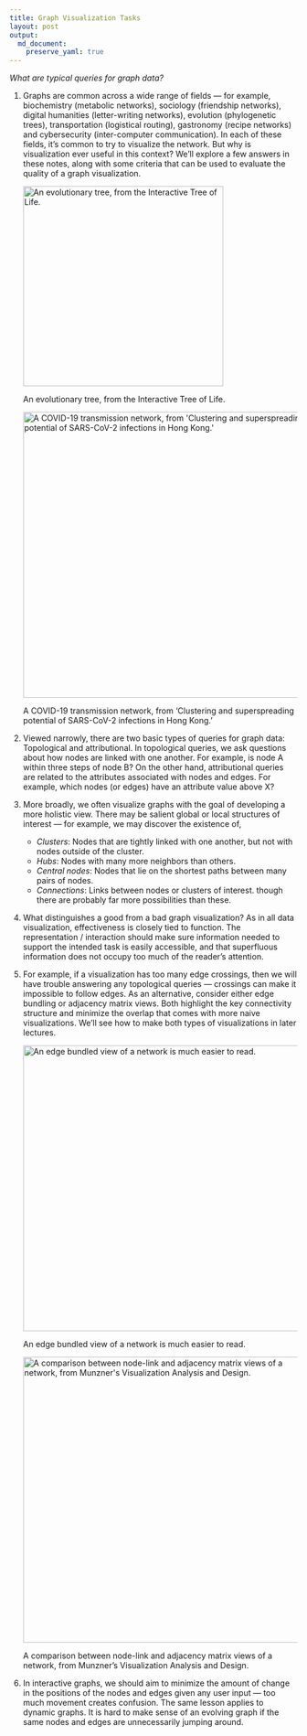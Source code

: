 ```yaml
---
title: Graph Visualization Tasks
layout: post
output: 
  md_document:
    preserve_yaml: true
---
```


*What are typical queries for graph data?*

1.  Graphs are common across a wide range of fields — for example,
    biochemistry (metabolic networks), sociology (friendship networks),
    digital humanities (letter-writing networks), evolution
    (phylogenetic trees), transportation (logistical routing),
    gastronomy (recipe networks) and cybersecurity (inter-computer
    communication). In each of these fields, it’s common to try to
    visualize the network. But why is visualization ever useful in this
    context? We’ll explore a few answers in these notes, along with some
    criteria that can be used to evaluate the quality of a graph
    visualization.

    <img src="/stat679_notes/assets/week9-2/tree_of_life.png" alt="An evolutionary tree, from the Interactive Tree of Life." width="350" />
    <p class="caption">
    An evolutionary tree, from the Interactive Tree of Life.
    </p>

    <img src="/stat679_notes/assets/week9-2/covid-network.png" alt="A COVID-19 transmission network, from 'Clustering and superspreading potential of SARS-CoV-2 infections in Hong Kong.'" width="500" />
    <p class="caption">
    A COVID-19 transmission network, from ‘Clustering and superspreading
    potential of SARS-CoV-2 infections in Hong Kong.’
    </p>

2.  Viewed narrowly, there are two basic types of queries for graph
    data: Topological and attributional. In topological queries, we ask
    questions about how nodes are linked with one another. For example,
    is node A within three steps of node B? On the other hand,
    attributional queries are related to the attributes associated with
    nodes and edges. For example, which nodes (or edges) have an
    attribute value above X?

3.  More broadly, we often visualize graphs with the goal of developing
    a more holistic view. There may be salient global or local
    structures of interest — for example, we may discover the existence
    of,

    -   *Clusters*: Nodes that are tightly linked with one another, but
        not with nodes outside of the cluster.
    -   *Hubs*: Nodes with many more neighbors than others.
    -   *Central nodes*: Nodes that lie on the shortest paths between
        many pairs of nodes.
    -   *Connections*: Links between nodes or clusters of interest.
        though there are probably far more possibilities than these.

4.  What distinguishes a good from a bad graph visualization? As in all
    data visualization, effectiveness is closely tied to function. The
    representation / interaction should make sure information needed to
    support the intended task is easily accessible, and that superfluous
    information does not occupy too much of the reader’s attention.

5.  For example, if a visualization has too many edge crossings, then we
    will have trouble answering any topological queries — crossings can
    make it impossible to follow edges. As an alternative, consider
    either edge bundling or adjacency matrix views. Both highlight the
    key connectivity structure and minimize the overlap that comes with
    more naive visualizations. We’ll see how to make both types of
    visualizations in later lectures.

    <img src="/stat679_notes/assets/week9-2/bundle_compare.png" alt="An edge bundled view of a network is much easier to read." width="500" />
    <p class="caption">
    An edge bundled view of a network is much easier to read.
    </p>

    <img src="/stat679_notes/assets/week9-2/adjacency.png" alt="A comparison between node-link and adjacency matrix views of a network, from Munzner's Visualization Analysis and Design." width="500" />
    <p class="caption">
    A comparison between node-link and adjacency matrix views of a
    network, from Munzner’s Visualization Analysis and Design.
    </p>

6.  In interactive graphs, we should aim to minimize the amount of
    change in the positions of the nodes and edges given any user input
    — too much movement creates confusion. The same lesson applies to
    dynamic graphs. It is hard to make sense of an evolving graph if the
    same nodes and edges are unnecessarily jumping around.
